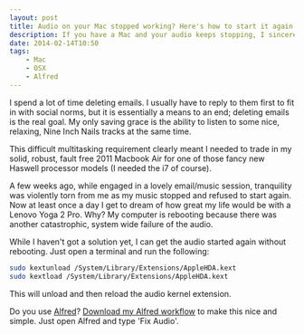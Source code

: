 ```yaml
---
layout: post
title: Audio on your Mac stopped working? Here's how to start it again
description: If you have a Mac and your audio keeps stopping, I sincerely empathise with your pain. While I haven't got a solution for you, I can help you get it started again with rebooting.
date: 2014-02-14T10:50
tags:
	- Mac
	- OSX
	- Alfred
---
```

I spend a lot of time deleting emails. I usually have to reply to them first to fit in with social norms, but it is essentially a means to an end; deleting emails is the real goal. My only saving grace is the ability to listen to some nice, relaxing, Nine Inch Nails tracks at the same time. 

This difficult multitasking requirement clearly meant I needed to trade in my solid, robust, fault free 2011 Macbook Air for one of those fancy new Haswell processor models (I needed the i7 of course). 

A few weeks ago, while engaged in a lovely email/music session, tranquility was violently torn from me as my music stopped and refused to start again. Now at least once a day I get to dream of how great my life would be with a Lenovo Yoga 2 Pro. Why? My computer is rebooting because there was another catastrophic, system wide failure of the audio.

While I haven't got a solution yet, I can get the audio started again without rebooting. Just open a terminal and run the following:

``` bash
sudo kextunload /System/Library/Extensions/AppleHDA.kext
sudo kextload /System/Library/Extensions/AppleHDA.kext
```

This will unload and then reload the audio kernel extension.

Do you use [Alfred](http://www.alfredapp.com)? [Download my Alfred workflow](/files/fix-audio.alfredworkflow) to make this nice and simple. Just open Alfred and type 'Fix Audio'.